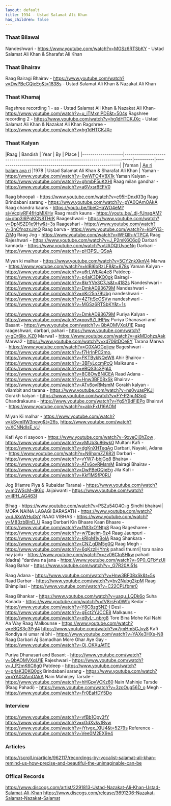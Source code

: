 ```yaml
---
layout: default
title: 1934 - Ustad Salamat Ali Khan
has_children: false
---
```

### Thaat Bilawal

Nandeshwari - https://www.youtube.com/watch?v=MGSz6RTSbKY - Ustad Salamat Ali Khan & Sharafat Ali Khan 

### Thaat Bhairav
Raag Bairagi Bhairav - https://www.youtube.com/watch?v=DwPBeGQjeEg&t=1838s - Ustad Salamat Ali Khan & Nazakat Ali Khan

### Thaat Khamaj

Ragshree recording 1 - as - Ustad Salamat Ali Khan & Nazakat Ali Khan- https://www.youtube.com/watch?v=u_iTMxnlPDE&t=504s
Ragshree recording 2 - https://www.youtube.com/watch?v=hg1dHTCKJXc - Ustad Salamat Ali Khan & Nazakat Ali Khan
Ragshree - https://www.youtube.com/watch?v=hg1dHTCKJXc
### Thaat Kalyan

|Raag                | Bandish                                                                          | Year     | By                                                         | Place |
|--------------------|----------------------------------------------------------------------------------|----------|------------------------------------------------------------|
|Yaman               | [Ae ri balam aya ri](https://www.youtube.com/watch?v=Afhde_nNmyU&t=1768s)        |1978      | Ustad Salamat Ali Khan & Sharafat Ali Khan                 | 
Yaman - https://www.youtube.com/watch?v=0wWFO4V8X1k
Yaman Kalyan - https://www.youtube.com/watch?v=ghmbF5uKXHI
Raag milan gandhar - https://www.youtube.com/watch?v=a6Vxsr8EFV0

Raag bhoopali - https://www.youtube.com/watch?v=e95HDnxKf3g
Raag Brindabani sarang - https://www.youtube.com/watch?v=pYA0QAmOAkA
Raag chandra kauns - https://youtu.be/1beCHqWO4eM?si=VcqivRF4fHqMIXHy
Raag madh kauns - https://youtu.be/_dj-fUnagAM?si=obp3l6PgKCN8THrK
Raageshwari - https://www.youtube.com/watch?v=DpNSZD1e9Hw&t=3s
Raageshari - https://www.youtube.com/watch?v=3nCfnozxJmQ
Raag barva - https://www.youtube.com/watch?v=kbPYi3-ZjMg
Raag Jog - https://www.youtube.com/watch?v=WFQlh-VTPCA
Raag Rajeshwari - https://www.youtube.com/watch?v=J_P2mK6C6g0
Darbari kannada - https://www.youtube.com/watch?v=UADQtUyoeNg
Darbari - https://www.youtube.com/watch?v=pH3PSL-QSsA

Miyan ki malhar - https://www.youtube.com/watch?v=5CY2nkXknV4
Marwa - https://www.youtube.com/watch?v=kIBl6bRzLF8&t=878s
Yaman Kalyan - https://www.youtube.com/watch?v=u6rLWbXa4e8
Patdeep - https://www.youtube.com/watch?v=p4aK3DKQ0gk
Bairagi  - https://www.youtube.com/watch?v=8krYVe3C7Js&t=4182s
Nandeshwari - https://www.youtube.com/watch?v=DmkAD93679M 
Nandeshwari - https://www.youtube.com/watch?v=nKr25n79Ubg
nandeshwari - https://www.youtube.com/watch?v=4ZTttScOSVw
nandeshwari  -https://www.youtube.com/watch?v=MGSz6RTSbKY&t=1s

https://www.youtube.com/watch?v=DmkAD93679M
Puriya Kalyan - https://www.youtube.com/watch?v=qov9ZLlHPjw
Puriya Dhanasari and Basant - https://www.youtube.com/watch?v=QbAOMVXqU1E
Raag raageshwari, darbari, pahari - https://www.youtube.com/watch?v=gOr6lio_KZ0
Marwa1 - https://www.youtube.com/watch?v=akMDohzsAak
Marwa2 - https://www.youtube.com/watch?v=xd706tDCe8Y
Tarana Marwa - https://www.youtube.com/watch?v=G0XAOGpljew
Bageshwari - https://www.youtube.com/watch?v=f7HrInPC2mo, https://www.youtube.com/watch?v=FKTBykNQeW8
Ahir Bhairov - https://www.youtube.com/watch?v=3BFyLccmPcQ
Malkauns - https://www.youtube.com/watch?v=eBQS3c3Pgl4, https://www.youtube.com/watch?v=8C8OwBNiCEA
Raad Adana - https://www.youtube.com/watch?v=Hnw3BF08xSk
Bhairav - https://www.youtube.com/watch?v=ATv6ovRMsmM
Gorakh kalyan - vilambit and tarana - https://www.youtube.com/watch?v=ns0vuasPKJI
Gorakh kalyan - https://www.youtube.com/watch?v=FY-P2puN3p0
Chandrakauns - https://www.youtube.com/watch?v=YgSY9dFiEPo
Bhairavi - https://www.youtube.com/watch?v=abkFxU16AOM

Miyan Ki malhar - https://www.youtube.com/watch?v=kSymRW3pevg&t=26s, https://www.youtube.com/watch?v=XCNNdIsE_yU

Kafi Ayo ri sayoon - https://www.youtube.com/watch?v=9xyeCi0hZow , https://www.youtube.com/watch?v=yMUb3u86wk0
Multani Kafi - https://www.youtube.com/watch?v=dgKnXHTeqAg
Darbari, Nayaki, Adana  - https://www.youtube.com/watch?v=N6hxmZZ682I
Darbari - https://www.youtube.com/watch?v=vYW7-bbjGq8
Bhairav - https://www.youtube.com/watch?v=ATv6ovRMsmM
Bairagi Bhairav - https://www.youtube.com/watch?v=DwPBeGQjeEg
Jila Kafi - https://www.youtube.com/watch?v=Kkf1MSfP0RU

Jog (Hamre Piya & Rubaidar Tarana) - https://www.youtube.com/watch?v=m0WScM-dK6c
Jaijaiwanti - https://www.youtube.com/watch?v=jIPH_AG463I

Bihag - https://www.youtube.com/watch?v=PSZu54O4O-g
Sindhi bhairavi| MORA NAINA LAGAGI BARASATH - https://www.youtube.com/watch?v=dJiXoWHuGsY
RAAG VIBHAS - https://www.youtube.com/watch?v=M83zbBInD_U
Raag Darbari Kin Bhaare Kaan Bhaare - https://www.youtube.com/watch?v=fNt3xO1Ntp8
Raag Bagesharee - https://www.youtube.com/watch?v=w7Eaeim-9z4
Raag Jaunpuri - https://www.youtube.com/watch?v=kRIpM1yBolA
Raag Shankara - https://www.youtube.com/watch?v=CN7_gDM5g0Q
Raag Megh - https://www.youtube.com/watch?v=6qKzzlHYrnk
pahadi thumri| tora naino nay jadu - https://www.youtube.com/watch?v=zv06CIqSHkw
pahadi (dadra) "dardwa na jana - https://www.youtube.com/watch?v=9P0_QFbYzUI
Raag Bahar - https://www.youtube.com/watch?v=_G7R20Ai51s

Raag Adana - https://www.youtube.com/watch?v=Hnw3BF08xSk&t=5s
Raad Darbar - https://www.youtube.com/watch?v=bv2Nubg2kpM
Raag Bhimpilasi - https://www.youtube.com/watch?v=C22CPLfbmr0

Raag Bhankar - https://www.youtube.com/watch?v=uaqu_LQDk6o
Suha Kanada - https://www.youtube.com/watch?v=fV8rsFp0Wfc
Kedar - https://www.youtube.com/watch?v=Y8C8zg5NZ-I
Desi - https://www.youtube.com/watch?v=gEct2YJCCE8
Malkauns - https://www.youtube.com/watch?v=q9yL-_nbrg8
Tore Bina Mohe Kal Nahi Aa Way Raag Malkounse - https://www.youtube.com/watch?v=eBQS3c3Pgl4
https://www.youtube.com/watch?v=7jmHm5GJyy8
Kafi Rondiya ni umar ni bhi - https://www.youtube.com/watch?v=YAXe3HXs-N8
 Raag Darbari Aj Samadhan More Ghar Aye Gay - https://www.youtube.com/watch?v=Oj_OKXuAtTE

Puriya Dhanasari and Basant - https://www.youtube.com/watch?v=QbAOMVXqU1E
Rajeshwari - https://www.youtube.com/watch?v=J_P2mK6C6g0
Patdeep - https://www.youtube.com/watch?v=p4aK3DKQ0gk
Brindabani sarang - https://www.youtube.com/watch?v=pYA0QAmOAkA
Nain Mahinjey Tarsde - https://www.youtube.com/watch?v=hHGpvVCKz60
Nain Mahinje Tarsde (Raag Pahadi) - https://www.youtube.com/watch?v=3zoOug56D_o
Megh - https://www.youtube.com/watch?v=Fr0EaHDY5Do

### Interview
https://www.youtube.com/watch?v=vfBb1Opy3fY
https://www.youtube.com/watch?v=xGdXvkvtBvw
https://www.youtube.com/watch?v=iYtvgx_XIU4&t=5279s
Reference - https://www.youtube.com/watch?v=Vee0M2EX9e4

### Articles
https://scroll.in/article/962117/recordings-by-vocalist-salamat-ali-khan-remind-us-how-precise-and-beautiful-the-unimaginable-can-be

### Offical Records
https://www.discogs.com/artist/2291813-Ustad-Nazakat-Ali-Khan-Ustad-Salamat-Ali-Khan
https://www.discogs.com/release/3691206-Nazakat-Salamat-Nazakat-Salamat
